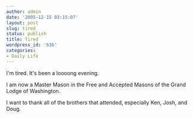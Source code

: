 ```yaml
---
author: admin
date: '2005-12-15 03:15:07'
layout: post
slug: tired
status: publish
title: Tired
wordpress_id: '636'
categories:
- Daily Life
---
```

I'm tired. It's been a loooong evening.

I am now a Master Mason in the Free and Accepted Masons of the Grand Lodge of Washington.

I want to thank all of the brothers that attended, especially Ken, Josh, and Doug.

